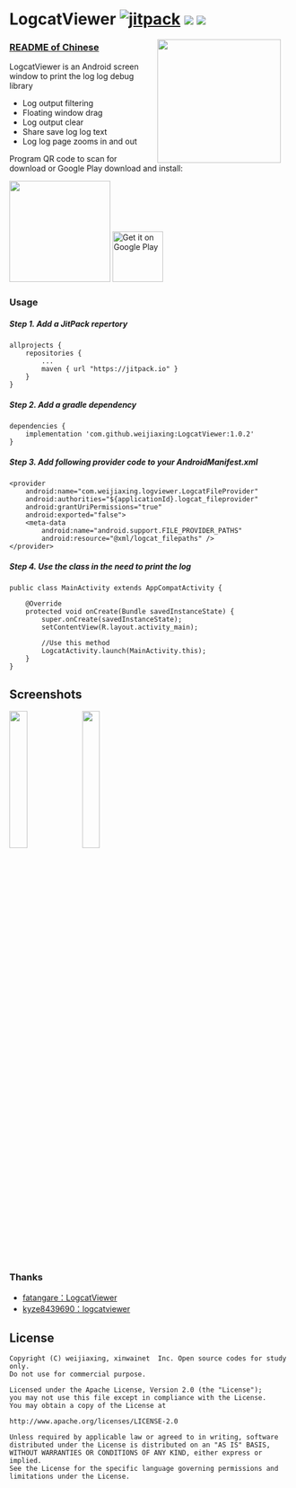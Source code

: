 # LogcatViewer [![jitpack](https://jitpack.io/v/weijiaxing/LogcatViewer.svg)](https://jitpack.io/#weijiaxing/LogcatViewer) [![](https://img.shields.io/badge/License-Apache--2.0-brightgreen.svg)](https://github.com/weijiaxing/LogcatViewer/blob/master/LICENSE) [![](https://img.shields.io/badge/Author-weijiaxing-7AD6FD.svg)](https://github.com/weijiaxing)

<img src="https://github.com/weijiaxing/LogcatViewer/blob/master/screenshots/FloatLog.gif" width="220" align="right" hspace="20">

### [README of Chinese](https://github.com/weijiaxing/LogcatViewer/blob/master/README.md)

LogcatViewer is an Android screen window to print the log log debug library

 * Log output filtering
 * Floating window drag
 * Log output clear
 * Share save log log text
 * Log log page zooms in and out
 

Program QR code to scan for download or Google Play download and install:

<img src="https://www.pgyer.com/app/qrcode/P7Tt" width="180">

<a href="https://play.google.com/store/apps/details?id=com.zytmcq.zy" target="_blank">
<img src="https://play.google.com/intl/en_us/badges/images/generic/en-play-badge.png" alt="Get it on Google Play" height="90"/></a>



### Usage
##### Step 1. Add a JitPack repertory
```
allprojects {
    repositories {
        ...
        maven { url "https://jitpack.io" }
    }
}
```

##### Step 2. Add a gradle dependency
```
dependencies {
	implementation 'com.github.weijiaxing:LogcatViewer:1.0.2'
}
```

##### Step 3. Add following provider code to your AndroidManifest.xml
```
<provider
    android:name="com.weijiaxing.logviewer.LogcatFileProvider"
    android:authorities="${applicationId}.logcat_fileprovider"
    android:grantUriPermissions="true"
    android:exported="false">
    <meta-data
        android:name="android.support.FILE_PROVIDER_PATHS"
        android:resource="@xml/logcat_filepaths" />
</provider>
```

##### Step 4. Use the class in the need to print the log
```
public class MainActivity extends AppCompatActivity {

    @Override
    protected void onCreate(Bundle savedInstanceState) {
        super.onCreate(savedInstanceState);
        setContentView(R.layout.activity_main);

        //Use this method
        LogcatActivity.launch(MainActivity.this);
    }
}
```


## Screenshots

<img src="screenshots/FullScreenLog.gif" width="25%" /> 
<img src="screenshots/LogTextShare.gif" width="25%" />


### Thanks
- [fatangare：LogcatViewer](https://github.com/fatangare/LogcatViewer) 
- [kyze8439690：logcatviewer](https://github.com/kyze8439690/logcatviewer)


## License

```
Copyright (C) weijiaxing, xinwainet  Inc. Open source codes for study only.
Do not use for commercial purpose.

Licensed under the Apache License, Version 2.0 (the "License");
you may not use this file except in compliance with the License.
You may obtain a copy of the License at

http://www.apache.org/licenses/LICENSE-2.0

Unless required by applicable law or agreed to in writing, software
distributed under the License is distributed on an "AS IS" BASIS,
WITHOUT WARRANTIES OR CONDITIONS OF ANY KIND, either express or implied.
See the License for the specific language governing permissions and
limitations under the License.
```
